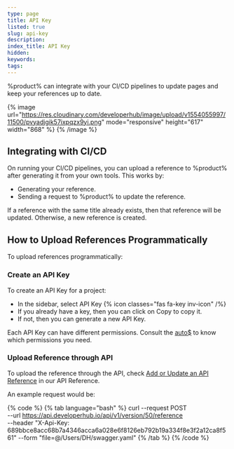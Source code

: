 ```yaml
---
type: page
title: API Key
listed: true
slug: api-key
description: 
index_title: API Key
hidden: 
keywords: 
tags: 
---
```


%product% can integrate with your CI/CD pipelines to update pages and keep your references up to date.

{% image url="https://res.cloudinary.com/developerhub/image/upload/v1554055997/11500/pvyadjgik57ixpqzx9yi.png" mode="responsive" height="617" width="868" %}
{% /image %}

## Integrating with CI/CD

On running your CI/CD pipelines, you can upload a reference to %product% after generating it from your own tools. This works by:

- Generating your reference.
- Sending a request to %product% to update the reference.

If a reference with the same title already exists, then that reference will be updated. Otherwise, a new reference is created.

## How to Upload References Programmatically

To upload references programmatically:

### Create an API Key

To create an API Key for a project:

- In the sidebar, select API Key {% icon classes="fas fa-key inv-icon" /%}
- If you already have a key, then you can click on Copy to copy it.
- If not, then you can generate a new API Key.

Each API Key can have different permissions. Consult the [auto$](/v2.0/api/ref) to know which permissions you need.

### Upload Reference through API

To upload the reference through the API, check [Add or Update an API Reference](/v2.0/api/ref#add-reference) in our API Reference.

An example request would be:

{% code %}
{% tab language="bash" %}
curl --request POST \
    --url https://api.developerhub.io/api/v1/version/50/reference \
    --header "X-Api-Key: 689bbce8acc68b7a4346acca6a028e6f8126eb792b19a334f8e3f2a12ca8f561"
    --form "file=@/Users/DH/swagger.yaml"
{% /tab %}
{% /code %}